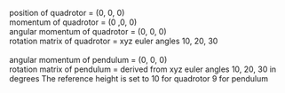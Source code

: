 position of quadrotor = (0, 0, 0)\
momentum of quadrotor = (0 ,0, 0)\
angular momentum of quadrotor = (0, 0, 0)\
rotation matrix of quadrotor = xyz euler angles 10, 20, 30\
\
angular momentum of pendulum = (0, 0, 0)\
rotation matrix of pendulum = derived from xyz euler angles 10, 20, 30 in degrees
The reference height is set to 10 for quadrotor 9 for pendulum